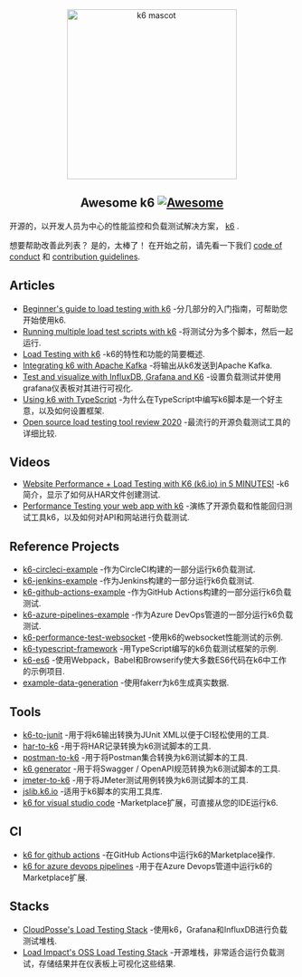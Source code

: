 <div class="github-widget" data-repo="k6io/awesome-k6"></div>
<script async src="https://pagead2.googlesyndication.com/pagead/js/adsbygoogle.js"></script><ins class="adsbygoogle" style="display:block" data-ad-client="ca-pub-6890694312814945" data-ad-slot="5473692530" data-ad-format="auto"  data-full-width-responsive="true"></ins><script>(adsbygoogle = window.adsbygoogle || []).push({});</script>
<div align="center">
  <a href="https://k6.io/">
    <img src="https://raw.githubusercontent.com/k6io/awesome-k6/master/assets/bert.png" alt="k6 mascot" width="300px">
  </a>

<!--lint disable awesome-heading-->
## Awesome k6 [![Awesome](https://awesome.re/badge.svg)](https://awesome.re)
<!--lint enable awesome-heading-->

</div>

开源的，以开发人员为中心的性能监控和负载测试解决方案， <a href="https://k6.io/">k6</a> .


 想要帮助改善此列表？  是的，太棒了！  在开始之前，请先看一下我们 [code of conduct](https://github.com/k6io/awesome-k6/blob/master/code_of_conduct.md) 和 [contribution guidelines](https://github.com/k6io/awesome-k6/blob/master/contributing.md).



## Articles

- [Beginner's guide to load testing with k6](https://medium.com/swlh/beginners-guide-to-load-testing-with-k6-85ec614d2f0d) -分几部分的入门指南，可帮助您开始使用k6.
- [Running multiple load test scripts with k6](https://medium.com/@trannguyenhung011086/run-multi-load-test-scripts-with-k6-3dc57e8e26e2) -将测试分为多个脚本，然后一起运行.
- [Load Testing with k6](https://medium.com/@dan.ryan.emmons/qa-load-testing-with-k6-io-c11c2afced04) -k6的特性和功能的简要概述.
- [Integrating k6 with Apache Kafka](https://medium.com/@mostafamoradian/integrating-k6-with-apache-kafka-eda96ea7c749) -将输出从k6发送到Apache Kafka.
- [Test and visualize with InfluxDB, Grafana and K6](https://medium.com/@naoko.reeves/load-test-with-k6-and-visualize-with-influxdb-and-grafana-c6097a6f6d0a) -设置负载测试并使用grafana仪表板对其进行可视化.
- [Using k6 with TypeScript](https://medium.com/better-programming/performance-testing-in-typescript-5b5444510b83) -为什么在TypeScript中编写k6脚本是一个好主意，以及如何设置框架.
- [Open source load testing tool review 2020](https://k6.io/blog/comparing-best-open-source-load-testing-tools) -最流行的开源负载测试工具的详细比较.

## Videos

- [Website Performance + Load Testing with K6 (k6.io) in 5 MINUTES!](https://www.youtube.com/watch?v=brasMBAezJY) -k6简介，显示了如何从HAR文件创建测试.
- [Performance Testing your web app with k6](https://www.youtube.com/watch?v=Hu1K2ZGJ_K4) -演练了开源负载和性能回归测试工具k6，以及如何对API和网站进行负载测试.

## Reference Projects

- [k6-circleci-example](https://github.com/loadimpact/k6-circleci-example) -作为CircleCI构建的一部分运行k6负载测试.
- [k6-jenkins-example](https://github.com/loadimpact/k6-jenkins-example) -作为Jenkins构建的一部分运行k6负载测试.
- [k6-github-actions-example](https://github.com/loadimpact/k6-github-actions-example) -作为GitHub Actions构建的一部分运行k6负载测试.
- [k6-azure-pipelines-example](https://github.com/loadimpact/k6-azure-pipelines-example) -作为Azure DevOps管道的一部分运行k6负载测试.
- [k6-performance-test-websocket](https://github.com/Julianhm9612/k6-performance-test-websocket) -使用k6的websocket性能测试的示例.
- [k6-typescript-framework](https://github.com/go-automate/k6-typescript-framework) -用TypeScript编写的k6负载测试框架的示例.
- [k6-es6](https://github.com/MStoykov/k6-es6) -使用Webpack，Babel和Browserify使大多数ES6代码在k6中工作的示例项目.
- [example-data-generation](https://github.com/k6io/example-data-generation) -使用fakerr为k6生成真实数据.

## Tools

- [k6-to-junit](https://github.com/Mattihew/k6-to-junit) -用于将k6输出转换为JUnit XML以便于CI轻松使用的工具.
- [har-to-k6](https://github.com/loadimpact/har-to-k6) -用于将HAR记录转换为k6测试脚本的工具.
- [postman-to-k6](https://github.com/loadimpact/postman-to-k6) -用于将Postman集合转换为k6测试脚本的工具.
- [k6 generator](https://github.com/OpenAPITools/openapi-generator) -用于将Swagger / OpenAPI规范转换为k6测试脚本的工具.
- [jmeter-to-k6](https://github.com/loadimpact/jmeter-to-k6) -用于将JMeter测试用例转换为k6测试脚本的工具.
- [jslib.k6.io](https://jslib.k6.io/) -适用于k6脚本的实用工具库.
- [k6 for visual studio code](https://marketplace.visualstudio.com/items?itemName=k6.k6&ssr=false#overview) -Marketplace扩展，可直接从您的IDE运行k6.

## CI
- [k6 for github actions](https://github.com/marketplace/actions/k6-load-test) -在GitHub Actions中运行k6的Marketplace操作.
- [k6 for azure devops pipelines](https://marketplace.visualstudio.com/items?itemName=k6.k6-load-test) -用于在Azure Devops管道中运行k6的Marketplace扩展.

## Stacks

- [CloudPosse's Load Testing Stack](https://github.com/cloudposse/load-testing) -使用k6，Grafana和InfluxDB进行负载测试堆栈.
- [Load Impact's OSS Load Testing Stack](https://github.com/loadimpact/open-source-load-testing-stack) -开源堆栈，非常适合运行负载测试，存储结果并在仪表板上可视化这些结果.
